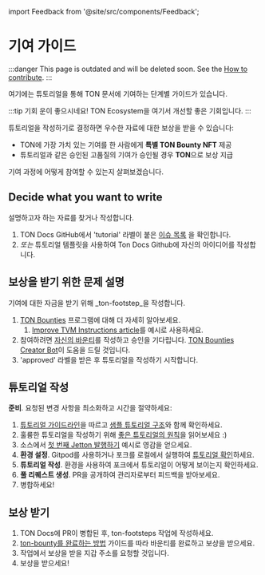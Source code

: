 import Feedback from '@site/src/components/Feedback';

# 기여 가이드

:::danger
This page is outdated and will be deleted soon.
See the [How to contribute](/v3/contribute/).
:::

여기에는 튜토리얼을 통해 TON 문서에 기여하는 단계별 가이드가 있습니다.

:::tip 기회
운이 좋으시네요! TON Ecosystem을 여기서 개선할 좋은 기회입니다.
:::

튜토리얼을 작성하기로 결정하면 우수한 자료에 대한 보상을 받을 수 있습니다:

- TON에 가장 가치 있는 기여를 한 사람에게 **특별 TON Bounty NFT** 제공
- 튜토리얼과 같은 승인된 고품질의 기여가 승인될 경우 **TON**으로 보상 지급

기여 과정에 어떻게 참여할 수 있는지 살펴보겠습니다.

## Decide what you want to write

설명하고자 하는 자료를 찾거나 작성합니다.

1. TON Docs GitHub에서 'tutorial' 라벨이 붙은 [이슈 목록](https://github.com/ton-community/ton-docs/issues) 을 확인합니다.
2. _또는_ 튜토리얼 템플릿을 사용하여 Ton Docs Github에 자신의 아이디어를 작성합니다.

## 보상을 받기 위한 문제 설명

기여에 대한 자금을 받기 위해 _ton-footstep_을 작성합니다.

1. [TON Bounties](https://github.com/ton-society/grants-and-bounties/blob/main/bounties/BOUNTIES_PROGRAM_GUIDELINES.md) 프로그램에 대해 더 자세히 알아보세요.
    1. [Improve TVM Instructions article](https://github.com/ton-society/grants-and-bounties/issues/361)를 예시로 사용하세요.
2. 참여하려면 [자신의 바운티](https://github.com/ton-society/grants-and-bounties/issues/new/choose)를 작성하고 승인을 기다립니다. [TON Bounties Creator Bot](https://t.me/footsteps_helper_bot)이 도움을 드릴 것입니다.
3. 'approved' 라벨을 받은 후 튜토리얼을 작성하기 시작합니다.

## 튜토리얼 작성

**준비**. 요청된 변경 사항을 최소화하고 시간을 절약하세요:

1. [튜토리얼 가이드라인](/v3/contribute/contribution-rules)을 따르고 [샘플 튜토리얼 구조](/v3/contribute/tutorials/sample-tutorial)와 함께 확인하세요.
2. 훌륭한 튜토리얼을 작성하기 위해 [좋은 튜토리얼의 원칙](/v3/contribute/tutorials/principles-of-a-good-tutorial)을 읽어보세요 :)
3. 소스에서 [첫 번째 Jetton 발행하기](/v3/guidelines/dapps/tutorials/mint-your-first-token) 예시로 영감을 얻으세요.
4. **환경 설정**. Gitpod를 사용하거나 포크를 로컬에서 실행하여 [튜토리얼 확인](/v3/contribute#online-one-click-contribution-setup)하세요.
5. **튜토리얼 작성**. 환경을 사용하여 포크에서 튜토리얼이 어떻게 보이는지 확인하세요.
6. **풀 리퀘스트 생성**. PR을 공개하여 관리자로부터 피드백을 받아보세요.
7. 병합하세요!

## 보상 받기

1. TON Docs에 PR이 병합된 후, ton-footsteps 작업에 작성하세요.
2. [ton-bounty를 완료하는 방법](https://github.com/ton-society/grants-and-bounties/blob/main/bounties/BOUNTIES_PROGRAM_GUIDELINES.md#got-assigned-submit-a-questbook-proposal) 가이드를 따라 바운티를 완료하고 보상을 받으세요.
3. 작업에서 보상을 받을 지갑 주소를 요청할 것입니다.
4. 보상을 받으세요!

<Feedback />

